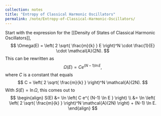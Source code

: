```yaml
---
collection: notes
title: "Entropy of Classical Harmonic Oscillators"
permalink: /note/Entropy-of-Classical-Harmonic-Oscillators/
---
```

Start with the expression for the [[Density of States of Classical Harmonic Oscillators]],
$$
\Omega(E) = \left( 2 \sqrt{ \frac{m}{k} } E \right)^N \cdot \frac{1}{E} \cdot \mathcal{A}(2N).
$$
This can be rewritten as 
$$
\Omega(E) = C e^{ (N-1) \ln E },
$$
where $C$ is a constant that equals
$$
C = \left( 2 \sqrt{ \frac{m}{k} } \right)^N \mathcal{A}(2N).
$$
With $S(E) = \ln \Omega$, this comes out to
$$
\begin{align}
S(E) &= \ln \left( C e^{ (N-1) \ln E } \right)  \\
&= \ln \left( \left( 2 \sqrt{ \frac{m}{k} } \right)^N \mathcal{A}(2N) \right) + (N-1) \ln E.
\end{align}
$$
